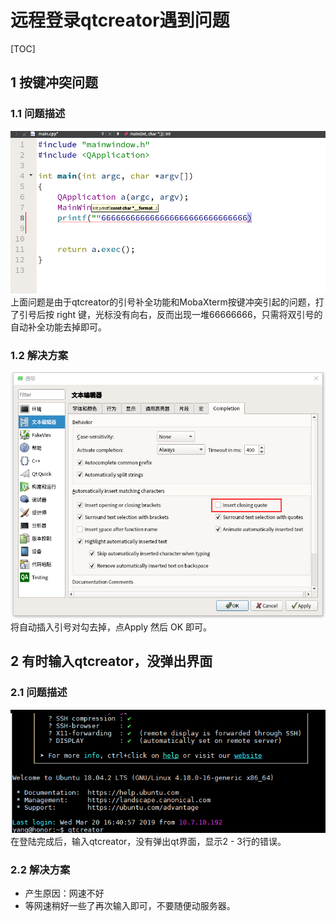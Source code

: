 # 远程登录qtcreator遇到问题  

[TOC]

## 1 按键冲突问题  

### 1.1 问题描述  
![006_1](./img/006_1.png)  
  上面问题是由于qtcreator的引号补全功能和MobaXterm按键冲突引起的问题，打了引号后按 right 键，光标没有向右，反而出现一堆66666666，只需将双引号的自动补全功能去掉即可。  

 ### 1.2 解决方案  
![006_2](./img/006_2.png)  
  将自动插入引号对勾去掉，点Apply 然后 OK 即可。  


## 2 有时输入qtcreator，没弹出界面  

### 2.1 问题描述  
![006_3](./img/006_3.png)  
  在登陆完成后，输入qtcreator，没有弹出qt界面，显示2 - 3行的错误。  

### 2.2 解决方案  
 * 产生原因：网速不好  
 * 等网速稍好一些了再次输入即可，不要随便动服务器。  
